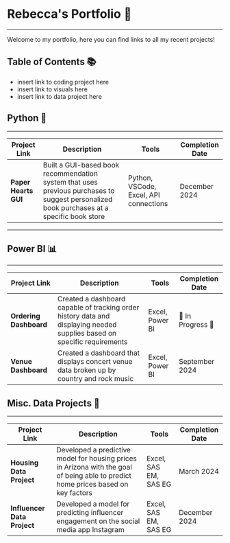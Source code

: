 # Rebecca's Portfolio 📕
---
Welcome to my portfolio, here you can find links to all my recent projects! 

## Table of Contents 📚
* insert link to coding project here
* insert link to visuals here
* insert link to data project here

## Python 🐍
---

| Project Link | Description | Tools | Completion Date | 
|--------------|-------------|-------|-----------------|
| **Paper Hearts GUI**| Built a GUI-based book recommendation system that uses previous purchases to suggest personalized book purchases at a specific book store| Python, VSCode, Excel, API connections| December 2024|

---

## Power BI 📊
---
| Project Link | Description | Tools | Completion Date | 
|--------------|-------------|-------|-----------------|
|**Ordering Dashboard**| Created a dashboard capable of tracking order history data and displaying needed supplies based on specific requirements| Excel, Power BI | 🚧 In Progress 🚧|
|**Venue Dashboard**| Created a dashboard that displays concert venue data broken up by country and rock music | Excel, Power BI| September 2024| 

## Misc. Data Projects 💫
---
| Project Link | Description | Tools | Completion Date | 
|--------------|-------------|-------|-----------------|
|**Housing Data Project**| Developed a predictive model for housing prices in Arizona with the goal of being able to predict home prices based on key factors| Excel, SAS EM, SAS EG| March 2024|
|**Influencer Data Project**| Developed a model for predicting influencer engagement on the social media app Instagram| Excel, SAS EM, SAS EG| December 2024|
